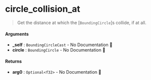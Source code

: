 # circle\_collision\_at

>  Get the distance at which the [`BoundingCircle`]s collide, if at all.

#### Arguments

- **\_self** : `BoundingCircleCast` \- No Documentation 🚧
- **circle** : `BoundingCircle` \- No Documentation 🚧

#### Returns

- **arg0** : `Optional<f32>` \- No Documentation 🚧